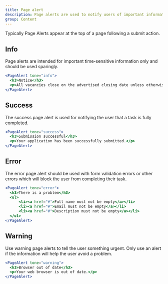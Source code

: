 ```yaml
---
title: Page alert
description: Page alerts are used to notify users of important information or changes on a page, in a way that attracts the user's attention without interrupting the current task.
group: Content
---
```


Typically Page Alerts appear at the top of a page following a submit action.

## Info
Page alerts are intended for important time-sensitive information only and should be used sparingly.

```jsx live
<PageAlert tone="info">
  <h3>Notice</h3>
  <p>All vacancies close on the advertised closing date unless otherwise specified.</p>
</PageAlert>
```

## Success
The success page alert is used for notifying the user that a task is fully completed.

```jsx live
<PageAlert tone="success">
  <h3>Submission successful</h3>
  <p>Your application has been successfully submitted.</p>
</PageAlert>
```

## Error
The error page alert should be used with form validation errors or other errors which will block the user from completing their task.

```jsx live
<PageAlert tone="error">
  <h3>There is a problem</h3>
  <ul>
      <li><a href="#">Full name must not be empty</a></li>
      <li><a href="#">Email must not be empty</a></li>
      <li><a href="#">Description must not be empty</a></li>
  </ul>
</PageAlert>
```

## Warning
Use warning page alerts to tell the user something urgent. Only use an alert if the information will help the user avoid a problem.
```jsx live
<PageAlert tone="warning">
  <h3>Browser out of date</h3>
  <p>Your web browser is out of date.</p>
</PageAlert>
```
